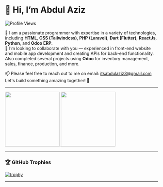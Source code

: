 # 👋 Hi, I’m Abdul Aziz

![Profile Views](https://komarev.com/ghpvc/?username=abdulaziz27&label=Profile%20views&color=0e75b6&style=flat)

👀 I am a passionate programmer with expertise in a variety of technologies, including **HTML**, **CSS (Tailwindcss)**, **PHP (Laravel)**, **Dart (Flutter)**, **ReactJs**, **Python**, and **Odoo ERP**.  
💞️ I’m looking to collaborate with you — experienced in front-end website and mobile app development and creating APIs for back-end functionality.  
Also completed several projects using **Odoo** for inventory management, sales, finance, production, and more.  

📫 Please feel free to reach out to me on email: [itsabdulaziz3@gmail.com](mailto:itsabdulaziz3@gmail.com)  
Let's build something amazing together! 🚀

---

<p align="left">
<a href="https://github.com/abdulaziz27">
  <img height="180em" src="https://github-readme-stats-eight-theta.vercel.app/api?username=abdulaziz27&show_icons=true&theme=algolia&include_all_commits=true&count_private=true"/>
  <img height="180em" src="https://github-readme-stats-eight-theta.vercel.app/api/top-langs/?username=abdulaziz27&layout=compact&langs_count=8&theme=algolia"/>
</a>
</p>

---

### 🏆 GitHub Trophies
[![trophy](https://github-profile-trophy.vercel.app/?username=abdulaziz27&theme=algolia&margin-w=10&margin-h=10)](https://github.com/ryo-ma/github-profile-trophy)

---
